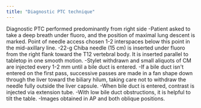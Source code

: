 ```yaml
---
title: "Diagnostic PTC technique"
---
```

Diagnostic PTC performed predominantly from right side
-Patient asked to take a deep breath under fluoro, and the position of maximal lung descent is marked. Point of needle access chosen 1-2 interspaces below this point in the mid-axillary line.
-22-g Chiba needle (15 cm) is inserted under fluoro from the right flank toward the T12 vertebral body. It is inserted parallel to tabletop in one smooth motion.
-Stylet withdrawn and small aliquots of CM are injected every 1-2 mm until a bile duct is entered.
-If a bile duct isn't entered on the first pass, successive passes are made in a fan shape down through the liver toward the biliary hilum, taking care not to withdraw the needle fully outside the liver capsule.
-When bile duct is entered, contrast is injected via extension tube.
-With low bile duct obstructions, it is helpful to tilt the table.
-Images obtained in AP and both oblique positions.

